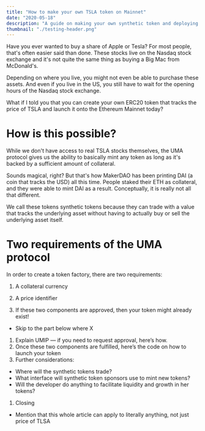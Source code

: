 ```yaml
---
title: "How to make your own TSLA token on Mainnet"
date: "2020-05-18"
description: "A guide on making your own synthetic token and deploying it to Mainnet."
thumbnail: "./testing-header.png"
---
```


Have you ever wanted to buy a share of Apple or Tesla? For most people, that's often easier said than done. These stocks live on the Nasdaq stock exchange and it's not quite the same thing as buying a Big Mac from McDonald's.

Depending on where you live, you might not even be able to purchase these assets. And even if you live in the US, you still have to wait for the opening hours of the Nasdaq stock exchange.

What if I told you that you can create your own ERC20 token that tracks the price of TSLA and launch it onto the Ethereum Mainnet today?

# How is this possible?

While we don't have access to real TSLA stocks themselves, the UMA protocol gives us the ability to basically mint any token as long as it's backed by a sufficient amount of collateral.

Sounds magical, right? But that's how MakerDAO has been printing DAI (a coin that tracks the USD) all this time. People staked their ETH as collateral, and they were able to mint DAI as a result. Conceptually, it is really not all that different.

We call these tokens synthetic tokens because they can trade with a value that tracks the underlying asset without having to actually buy or sell the underlying asset itself.

# Two requirements of the UMA protocol

In order to create a token factory, there are two requirements:

1. A collateral currency
2. A price identifier


















1. If these two components are approved, then your token might already exist!
  - Skip to the part below where X
1. Explain UMIP — if you need to request approval, here’s how.
1. Once these two components are fulfilled, here’s the code on how to launch your token
1. Further considerations:
  - Where will the synthetic tokens trade? 
  - What interface will synthetic token sponsors use to mint new tokens?
  - Will the developer do anything to facilitate liquidity and growth in her tokens?
1. Closing
  - Mention that this whole article can apply to literally anything, not just price of TLSA
